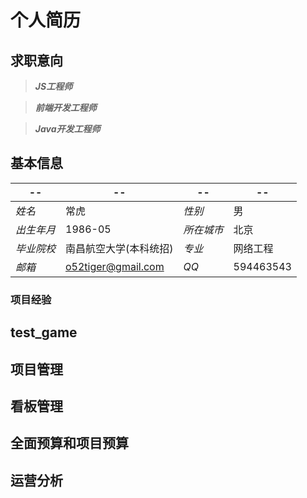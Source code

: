 
# 个人简历

## 求职意向
> _**JS工程师**_

> _**前端开发工程师**_

> _**Java开发工程师**_

## 基本信息

|  --            |  --                   | --           | --          |
|----------------|-----------------------|--------------|-------------|
|_*姓名*_        |常虎                   |_*性别*_      |男           |
|_*出生年月*_    |1986-05                |_*所在城市*_  |北京         |
|_*毕业院校*_    |南昌航空大学(本科统招) |_*专业*_      |网络工程     |
|_*邮箱*_        |o52tiger@gmail.com     |_*QQ*_        |594463543    |


### 项目经验

## test_game

## 项目管理

## 看板管理

## 全面预算和项目预算

## 运营分析
